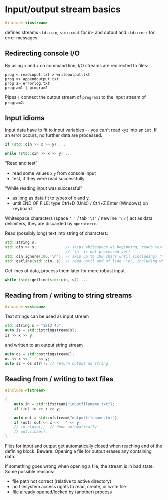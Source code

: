 # Input/output stream basics

```cpp
#include <iostream>
```
defines streams `std::cin`, `std::cout` for in- and output and `std::cerr` for error messages.

## Redirecting console I/O

By using `<` and `>` on command line, I/O streams are redirected to files:
```
prog < readinput.txt > writeoutput.txt
prog >> appendoutput.txt
prog 2> errorlog.txt
program1 | program2
```
Pipes `|` connect the output stream of `program1` to the input stream of `program2`.

## Input idioms
Input data have to fit to input variables -- you can't read `xyz` into an `int`.
If an error occurs, no further data are processed.

```cpp
if (std::cin >> x >> y) ...

while (std::cin >> x >> y) ...
```

"Read and test"
* read some values `x`,`y` from console input
* test, if they were read successfully

"While reading input was successful"
* as long as data fit to types of x and y,
* until END OF FILE: type Ctrl+D (Unix) / Ctrl+Z Enter (Windows) on keyboard.



Whitespace characters (space `' '` / tab `'\t'` / newline `'\n'`) act as data delimiters, they are discarded by `operator>>`.

Read (possibly long) text into string of characters:

```cpp
std::string s;
std::cin >> s;             // skips whitespace at beginning, reads text until whitespace
                           // '\n' is not processed yet!
std::cin.ignore(100,'\n'); // skip up to 100 chars until (including) '\n'
std::getline(std::cin, s); // read until end of line '\n', including whitespace
```
Get lines of data, process them later for more robust input.
```cpp
while (std::getline(std::cin, s)) ...
```

## Reading from / writing to string streams
```cpp
#include <sstream>
```
Text strings can be used as input stream
```cpp
std::string s = "1213 45";
auto is = std::istringstream{s};
is >> x >> y;
```
and written to an output string stream
```cpp
auto os = std::ostringstream{};
os << x << ' ' << y;
auto s2 = os.str(); // return output as string
```
## Reading from / writing to text files
```cpp
#include <fstream>
```
```cpp
{
	auto in = std::ifstream{"inputfilename.txt"};
	if (in) in >> x >> y;

	auto out = std::ofstream{"outputfilename.txt"};
	if (out) out << x << ' ' << y;
	// in.close();  // done automatically
	// out.close();
}
```
Files for input and output get automatically closed when reaching end of the defining block.
Beware: Opening a file for output erases any containing data.

If something goes wrong when opening a file, the stream is in bad state.
Some possible reasons:
* file path not correct (relative to active directory)
* no filesystem access rights to read, create, or write file
* file already opened/locked by (another) process
